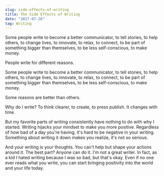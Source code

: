 ```yaml
---
slug: side-effects-of-writing
title: The Side Effects of Writing
date: "2017-07-26"
tag: Writing
---
```


Some people write to become a better communicator, to tell stories, to help others, to change lives, to innovate, to relax, to connect, to be part of something bigger than themselves, to be less self-conscious, to make money.

<!-- more -->

People write for different reasons.

Some people write to become a better communicator, to tell stories, to help others, to change lives, to innovate, to relax, to connect, to be part of something bigger than themselves, to be less self-conscious, to make money.

Some reasons are better than others.

Why do I write? To think clearer, to create, to press publish. It changes with time.

But my favorite parts of writing consistently have nothing to do with why I started. Writing hijacks your mindset to make you more positive. Regardless of how bad of a day you're having, it's hard to be negative in your writing. Something about writing it down makes you realize, it's not so serious.

And your writing is your thoughts. You can't help but shape your actions around it. The best part? Anyone can do it. I'm not a great writer. In fact, as a kid I hated writing because I was so bad, but that's okay. Even if no one ever reads what you write, you can start bringing positivity into the world and your life today.
